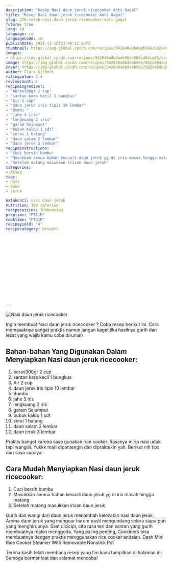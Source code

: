 ```yaml
---
description: "Resep Nasi daun jeruk ricecooker Anti Gagal"
title: "Resep Nasi daun jeruk ricecooker Anti Gagal"
slug: 276-resep-nasi-daun-jeruk-ricecooker-anti-gagal
future: true
lang: id
language: id
languageCode: id
publishDate: 2021-12-18T23:48:12.847Z 
thumbnail: https://img-global.cpcdn.com/recipes/942840adbdaeb56e/682x484cq65/nasi-daun-jeruk-ricecooker-foto-resep-utama.webp
images:
- https://img-global.cpcdn.com/recipes/942840adbdaeb56e/682x484cq65/nasi-daun-jeruk-ricecooker-foto-resep-utama.webp
image: https://img-global.cpcdn.com/recipes/942840adbdaeb56e/682x484cq65/nasi-daun-jeruk-ricecooker-foto-resep-utama.webp
cover: https://img-global.cpcdn.com/recipes/942840adbdaeb56e/682x484cq65/nasi-daun-jeruk-ricecooker-foto-resep-utama.webp
author: Clara Gilbert
ratingvalue: 3.4
reviewcount: 6
recipeingredient:
- "beras300gr 2 cup"
- "santan kara kecil 1 bungkus"
- "Air 2 cup"
- "daun jeruk iris tipis 10 lembar"
- "Bumbu "
- "jahe 3 iris"
- "lengkuang 2 iris"
- "garam Sejumput"
- "bubuk kaldu 1 sdt"
- "serai 1 batang"
- "daun salam 2 lembar"
- "daun jeruk 3 lembar"
recipeinstructions:
- "Cuci bersih bumbu"
- "Masukkan semua bahan kecuali daun jeruk yg di iris masak hingga matang"
- "Setelah matang masukkan irisan daun jeruk"
categories:
- Resep
tags:
- nasi
- daun
- jeruk

katakunci: nasi daun jeruk 
nutrition: 109 calories
recipecuisine: Indonesian
preptime: "PT11M"
cooktime: "PT41M"
recipeyield: "4"
recipecategory: Dessert


     
    
    
    
    
    
    
    
    
    
    
      
    
---
```



![Nasi daun jeruk ricecooker](https://img-global.cpcdn.com/recipes/942840adbdaeb56e/682x484cq65/nasi-daun-jeruk-ricecooker-foto-resep-utama.webp)

Ingin membuat Nasi daun jeruk ricecooker ? Coba resep berikut ini. Cara memasaknya sangat praktis namun jangan kaget jika hasilnya gurih dan lezat yang wajib kamu coba dirumah

<!--inarticleads1-->

## Bahan-bahan Yang Digunakan Dalam Menyiapkan Nasi daun jeruk ricecooker:

1. beras300gr 2 cup
1. santan kara kecil 1 bungkus
1. Air 2 cup
1. daun jeruk iris tipis 10 lembar
1. Bumbu 
1. jahe 3 iris
1. lengkuang 2 iris
1. garam Sejumput
1. bubuk kaldu 1 sdt
1. serai 1 batang
1. daun salam 2 lembar
1. daun jeruk 3 lembar

Praktis banget karena saya gunakan rice cooker. Rasanya mirip nasi uduk tapi wangiiii. Yukkk mari dipantengin dan dipraktekin yah. Berikut nih tips dari saya supaya. 

<!--inarticleads2-->

## Cara Mudah Menyiapkan Nasi daun jeruk ricecooker:

1. Cuci bersih bumbu
1. Masukkan semua bahan kecuali daun jeruk yg di iris masak hingga matang
1. Setelah matang masukkan irisan daun jeruk


Gurih dan wangi dari daun jeruk menambah kelezatan nasi daun jeruk. Aroma daun jeruk yang menguar harum pasti mengundang selera siapa pun yang menghirupnya. Saat dicicipi, cita rasa teri dan santan yang gurih membuatnya makin menggoda. Yang paling penting, Cookiners bisa membuatnya dengan praktis menggunakan rice cooker andalan. Dash Mini Rice Cooker Steamer With Removable Nonstick Pot 

Terima kasih telah membaca resep yang tim kami tampilkan di halaman ini. Semoga bermanfaat dan selamat mencoba!
